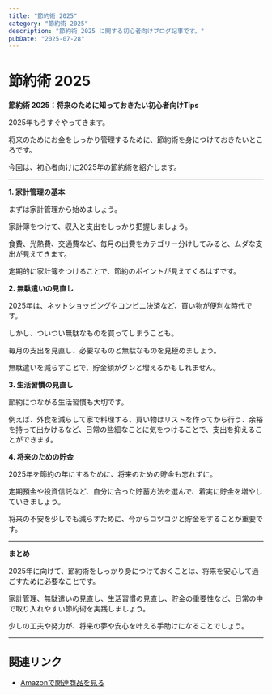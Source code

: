 ```yaml
---
title: "節約術 2025"
category: "節約術 2025"
description: "節約術 2025 に関する初心者向けブログ記事です。"
pubDate: "2025-07-28"
---
```


# 節約術 2025

**節約術 2025：将来のために知っておきたい初心者向けTips**

2025年もうすぐやってきます。

将来のためにお金をしっかり管理するために、節約術を身につけておきたいところです。

今回は、初心者向けに2025年の節約術を紹介します。



---

**1. 家計管理の基本**

まずは家計管理から始めましょう。

家計簿をつけて、収入と支出をしっかり把握しましょう。

食費、光熱費、交通費など、毎月の出費をカテゴリー分けしてみると、ムダな支出が見えてきます。

定期的に家計簿をつけることで、節約のポイントが見えてくるはずです。



**2. 無駄遣いの見直し**

2025年は、ネットショッピングやコンビニ決済など、買い物が便利な時代です。

しかし、ついつい無駄なものを買ってしまうことも。

毎月の支出を見直し、必要なものと無駄なものを見極めましょう。

無駄遣いを減らすことで、貯金額がグンと増えるかもしれません。



**3. 生活習慣の見直し**

節約につながる生活習慣も大切です。

例えば、外食を減らして家で料理する、買い物はリストを作ってから行う、余裕を持って出かけるなど、日常の些細なことに気をつけることで、支出を抑えることができます。



**4. 将来のための貯金**

2025年を節約の年にするために、将来のための貯金も忘れずに。

定期預金や投資信託など、自分に合った貯蓄方法を選んで、着実に貯金を増やしていきましょう。

将来の不安を少しでも減らすために、今からコツコツと貯金をすることが重要です。



---

**まとめ**

2025年に向けて、節約術をしっかり身につけておくことは、将来を安心して過ごすために必要なことです。

家計管理、無駄遣いの見直し、生活習慣の見直し、貯金の重要性など、日常の中で取り入れやすい節約術を実践しましょう。

少しの工夫や努力が、将来の夢や安心を叶える手助けになることでしょう。



---

## 関連リンク

- [Amazonで関連商品を見る](https://www.amazon.co.jp/s?k=%E7%AF%80%E7%B4%84%E8%A1%93+2025&tag=autowritehubai-22)
